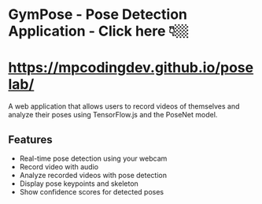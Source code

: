 ﻿# GymPose - Pose Detection Application  - Click here 👇🏼
# https://mpcodingdev.github.io/poselab/

A web application that allows users to record videos of themselves and analyze their poses using TensorFlow.js and the PoseNet model.

## Features

- Real-time pose detection using your webcam
- Record video with audio
- Analyze recorded videos with pose detection
- Display pose keypoints and skeleton
- Show confidence scores for detected poses
